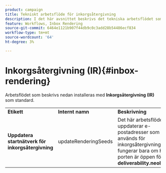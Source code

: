 ```yaml
---
product: campaign
title: Tekniskt arbetsflöde för inkorgsåtergivning
description: I det här avsnittet beskrivs det tekniska arbetsflödet som installeras med Inkorgsåtergivningspaketet
feature: Workflows, Inbox Rendering
source-git-commit: 6464e1121b907f44db9c0c3add28b54486ecf834
workflow-type: tm+mt
source-wordcount: '64'
ht-degree: 3%

---
```



# Inkorgsåtergivning (IR){#inbox-rendering}



Arbetsflödet som beskrivs nedan installeras med **Inkorgsåtergivning (IR)** som standard.

<table> 
 <tbody> 
  <tr> 
   <td> <strong>Etikett</strong><br /> </td> 
   <td> <strong>Internt namn</strong><br /> </td> 
   <td> <strong>Beskrivning</strong><br /> </td> 
  </tr> 
  <tr> 
   <td> <strong>Uppdatera startnätverk för inkorgsåtergivning</strong><br /> </td> 
   <td> <span class="uicontrol">updateRenderingSeeds</span> <br /> </td> 
   <td> Det här arbetsflödet uppdaterar e-postadresser som används för inkorgsåtergivning och fungerar bara om HTTPS-porten är öppen för <strong>deliverability.neolane.net</strong>.<br /> </td> 
  </tr> 
 </tbody> 
</table>

